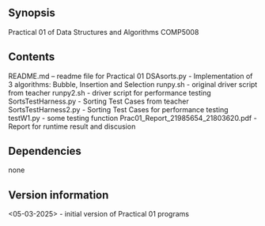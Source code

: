 ## Synopsis
Practical 01 of Data Structures and Algorithms COMP5008
 
## Contents
README.md – readme file for Practical 01
DSAsorts.py - Implementation of 3 algorithms: Bubble, Insertion and Selection
runpy.sh - original driver script from teacher
runpy2.sh - driver script for performance testing
SortsTestHarness.py - Sorting Test Cases from teacher
SortsTestHarness2.py - Sorting Test Cases for performance testing
testW1.py - some testing function
Prac01_Report_21985654_21803620.pdf - Report for runtime result and discusion
## Dependencies
none
 
## Version information
<05-03-2025> - initial version of Practical 01 programs